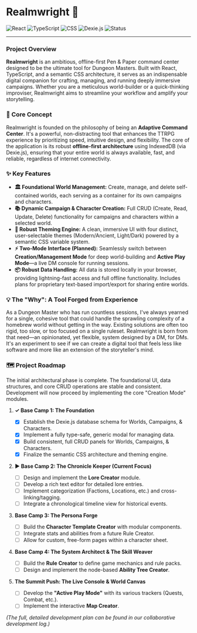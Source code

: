 # Realmwright 🚀

![React](https://img.shields.io/badge/React-61DAFB?style=for-the-badge&logo=react&logoColor=black)
![TypeScript](https://img.shields.io/badge/TypeScript-3178C6?style=for-the-badge&logo=typescript&logoColor=white)
![CSS](https://img.shields.io/badge/CSS-239120?&style=for-the-badge&logo=css3&logoColor=white)
![Dexie.js](https://img.shields.io/badge/Dexie.js-FFDF00?style=for-the-badge&logo=dexie-dot-js&logoColor=black)
![Status](https://img.shields.io/badge/Status-Foundation%20Complete-brightgreen)

---

### Project Overview

**Realmwright** is an ambitious, offline-first Pen & Paper command center designed to be the ultimate tool for Dungeon Masters. Built with React, TypeScript, and a semantic CSS architecture, it serves as an indispensable digital companion for crafting, managing, and running deeply immersive campaigns. Whether you are a meticulous world-builder or a quick-thinking improviser, Realmwright aims to streamline your workflow and amplify your storytelling.

### 🎯 Core Concept

Realmwright is founded on the philosophy of being an **Adaptive Command Center**. It's a powerful, non-distracting tool that enhances the TTRPG experience by prioritizing speed, intuitive design, and flexibility. The core of the application is its robust **offline-first architecture** using IndexedDB (via Dexie.js), ensuring that your entire world is always available, fast, and reliable, regardless of internet connectivity.

### ✨ Key Features

-   **🏛️ Foundational World Management:** Create, manage, and delete self-contained worlds, each serving as a container for its own campaigns and characters.
-   **📚 Dynamic Campaign & Character Creation:** Full CRUD (Create, Read, Update, Delete) functionality for campaigns and characters within a selected world.
-   **🎨 Robust Theming Engine:** A clean, immersive UI with four distinct, user-selectable themes (Modern/Ancient, Light/Dark) powered by a semantic CSS variable system.
-   **⚡ Two-Mode Interface (Planned):** Seamlessly switch between **Creation/Management Mode** for deep world-building and **Active Play Mode**—a live DM console for running sessions.
-   **📦 Robust Data Handling:** All data is stored locally in your browser, providing lightning-fast access and full offline functionality. Includes plans for proprietary text-based import/export for sharing entire worlds.

### 💡 The "Why": A Tool Forged from Experience

As a Dungeon Master who has run countless sessions, I've always yearned for a single, cohesive tool that could handle the sprawling complexity of a homebrew world without getting in the way. Existing solutions are often too rigid, too slow, or too focused on a single ruleset. Realmwright is born from that need—an opinionated, yet flexible, system designed by a DM, for DMs. It's an experiment to see if we can create a digital tool that feels less like software and more like an extension of the storyteller's mind.

### 🗺️ Project Roadmap

The initial architectural phase is complete. The foundational UI, data structures, and core CRUD operations are stable and consistent. Development will now proceed by implementing the core "Creation Mode" modules.

1.  **✓ Base Camp 1: The Foundation**

    -   [x] Establish the Dexie.js database schema for Worlds, Campaigns, & Characters.
    -   [x] Implement a fully type-safe, generic modal for managing data.
    -   [x] Build consistent, full CRUD panels for Worlds, Campaigns, & Characters.
    -   [x] Finalize the semantic CSS architecture and theming engine.

2.  **► Base Camp 2: The Chronicle Keeper (Current Focus)**

    -   [ ] Design and implement the **Lore Creator** module.
    -   [ ] Develop a rich text editor for detailed lore entries.
    -   [ ] Implement categorization (Factions, Locations, etc.) and cross-linking/tagging.
    -   [ ] Integrate a chronological timeline view for historical events.

3.  **Base Camp 3: The Persona Forge**

    -   [ ] Build the **Character Template Creator** with modular components.
    -   [ ] Integrate stats and abilities from a future Rule Creator.
    -   [ ] Allow for custom, free-form pages within a character sheet.

4.  **Base Camp 4: The System Architect & The Skill Weaver**

    -   [ ] Build the **Rule Creator** to define game mechanics and rule packs.
    -   [ ] Design and implement the node-based **Ability Tree Creator**.

5.  **The Summit Push: The Live Console & World Canvas**
    -   [ ] Develop the **"Active Play Mode"** with its various trackers (Quests, Combat, etc.).
    -   [ ] Implement the interactive **Map Creator**.

_(The full, detailed development plan can be found in our collaborative development log.)_
